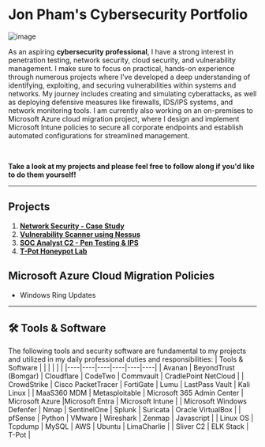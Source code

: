 # Jon Pham's Cybersecurity Portfolio 
![image](https://github.com/user-attachments/assets/e77073df-c6d2-4738-a536-d3c94149de7c)

As an aspiring **cybersecurity professional**, I have a strong interest in penetration testing, network security, cloud security, and vulnerability management. I make sure to focus on practical, hands-on experience through numerous projects where I’ve developed a deep understanding of identifying, exploiting, and securing vulnerabilities within systems and networks. My journey includes creating and simulating cyberattacks, as well as deploying defensive measures like firewalls, IDS/IPS systems, and network monitoring tools. I am currently also working on an on-premises to Microsoft Azure cloud migration project, where I design and implement Microsoft Intune policies to secure all corporate endpoints and establish automated configurations for streamlined management. 

</br>

**Take a look at my projects and please feel free to follow along if you'd like to do them yourself!**

---

## Projects 
1. **[Network Security - Case Study](https://github.com/jonphamm/Jon-Cybersecurity-Portfolio/tree/main/1.%20Network%20Security%20-%20Case%20Study)**
2. **[Vulnerability Scanner using Nessus](https://github.com/jonphamm/Jon-Cybersecurity-Portfolio/tree/main/2.%20Vulnerability%20Scanner%20using%20Nessus)**
3. **[SOC Analyst C2 - Pen Testing & IPS](https://github.com/jonphamm/Jon-Cybersecurity-Portfolio/tree/main/3.%20SOC%20Analyst%20C2%20Project)**
4. **[T-Pot Honeypot Lab](https://github.com/jonphamm/Jon-Cybersecurity-Portfolio/tree/main/4.%20Honeypot%20Project)**

## Microsoft Azure Cloud Migration Policies
* Windows Ring Updates

---

## 🛠 Tools & Software
The following tools and security software are fundamental to my projects and utilized in my daily professional duties and responsibilities:
| Tools & Software |  |  |  |  |  |
|----|----|----|----|----|----|
| Avanan | BeyondTrust (Bomgar) | Cloudflare | CodeTwo | Commvault | CradlePoint NetCloud |
| CrowdStrike | Cisco PacketTracer | FortiGate | Lumu | LastPass Vault | Kali Linux |
| MaaS360 MDM | Metasploitable | Microsoft 365 Admin Center | Microsoft Azure |Microsoft Entra | Microsoft Intune |
| Microsoft Windows Defenfer | Nmap | SentinelOne | Splunk | Suricata | Oracle VirtualBox |
| pfSense | Python | VMware | Wireshark | Zenmap | Javascript |
| Linux OS | Tcpdump | MySQL | AWS | Ubuntu | LimaCharlie |
| Sliver C2 | ELK Stack | T-Pot |
